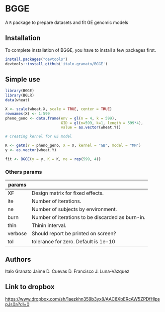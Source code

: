 # BGGE

A `R` package to prepare datasets and fit GE genomic models

## Installation
To complete installation of BGGE, you have to install a few packages first.

```R
install.packages("devtools")
devtools::install_github('italo-granato/BGGE')

```

## Simple use

```R
library(BGGE)
library(BGLR)
data(wheat)

X <- scale(wheat.X, scale = TRUE, center = TRUE)
rownames(X) <- 1:599
pheno_geno <- data.frame(env = gl(n = 4, k = 599), 
                         GID = gl(n=599, k=1, length = 599*4),
                         value = as.vector(wheat.Y))

# Creating kernel for GE model

K <- getK(Y = pheno_geno, X = X, kernel = "GB", model = "MM")
y <- as.vector(wheat.Y)

fit <- BGGE(y = y, K = K, ne = rep(599, 4))
```

### Others params

| params |      |
|--------|------|
| XF      | Design matrix for fixed effects. |
| ite     | Number of iterations. |
| ne      | Number of subjects by environment. |
| burn    | Number of iterations to be discarded as burn-in. |
|thin     | Thinin interval. |
| verbose | Should report be printed on screen? |
| tol      | tolerance for zero. Default is 1e-10 |

## Authors
Italo Granato
Jaime D. Cuevas D.
Francisco J. Luna-Vázquez


## Link to dropbox
https://www.dropbox.com/sh/1aezkhn359b3yx8/AAC8XbERcAW5ZPDfHlpspJs0a?dl=0
